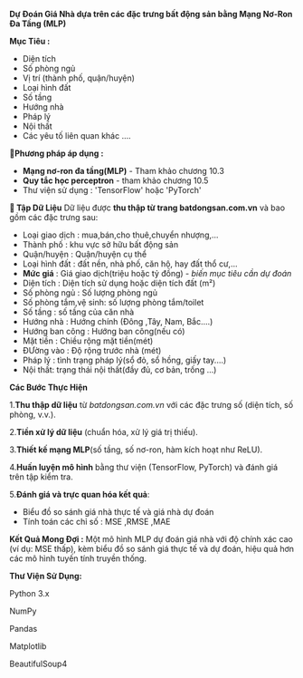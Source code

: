 **Dự Đoán Giá Nhà dựa trên các đặc trưng bất động sản bằng Mạng Nơ-Ron Đa Tầng (MLP)**

**Mục Tiêu :**
- Diện tích
- Số phòng ngủ
- Vị trí (thành phố, quận/huyện)
- Loại hình đất
- Số tầng
- Hướng nhà
- Pháp lý
- Nội thất
- Các yêu tố liên quan khác ....

**📌Phương pháp áp dụng :**
- **Mạng nơ-ron đa tầng(MLP)** - Tham khảo chương 10.3
- **Quy tắc học perceptron** - tham khảo chương 10.5
- Thư viện sử dụng : 'TensorFlow' hoặc 'PyTorch'

**📁 Tập Dữ Liệu**
Dữ liệu được **thu thập từ trang batdongsan.com.vn** và bao gồm các đặc trưng sau:
- Loại giao dịch : mua,bán,cho thuê,chuyển nhượng,...
- Thành phố : khu vực sở hữu bất động sản
- Quận/huyện : Quận/huyện cụ thể
- Loại hình đất : đất nền, nhà phố, căn hộ, hay đất thổ cư,...
- **Mức giá** : Giá giao dịch(triệu hoặc tỷ đồng) - *biến mục tiêu cần dự đoán*
- Diện tích : Diện tích sử dụng hoặc diện tích đất (m²)
- Số phòng ngủ : Số lượng phòng ngủ
- Số phòng tắm,vệ sinh: số lượng phòng tắm/toilet
- Số tầng : số tầng của căn nhà
- Hướng nhà : Hướng chính (Đông ,Tây, Nam, Bắc....)
- Hướng ban công : Hướng ban công(nếu có)
- Mặt tiền : Chiều rộng mặt tiền(mét)
- ĐƯờng vào : Độ rộng trước nhà (mét)
- Pháp lý : tình trạng pháp lý(sổ đỏ, sổ hồng, giấy tay....)
- Nội thất: trạng thái nội thất(đầy đủ, cơ bản, trống ...)

**Các Bước Thực Hiện**

1.**Thu thập dữ liệu** từ *batdongsan.com.vn* với các đặc trưng số (diện tích, số phòng, v.v.).

2.**Tiền xử lý dữ liệu** (chuẩn hóa, xử lý giá trị thiếu).

3.**Thiết kế mạng MLP**(số tầng, số nơ-ron, hàm kích hoạt như ReLU).

4.**Huấn luyện mô hình** bằng thư viện (TensorFlow, PyTorch) và đánh giá trên tập kiểm tra.

5.**Đánh giá và trực quan hóa kết quả**:
- Biểu đồ so sánh giá nhà thực tế và giá nhà dự đoán
- Tính toán các chỉ số : MSE ,RMSE ,MAE

**Kết Quả Mong Đợi :**
Một mô hình MLP dự đoán giá nhà với độ chính xác cao (ví dụ: MSE thấp), kèm biểu đồ so sánh giá thực tế và dự đoán, hiệu quả hơn các mô hình tuyến tính truyền thống.

**Thư Viện Sử Dụng:**

Python 3.x

NumPy

Pandas

Matplotlib

BeautifulSoup4